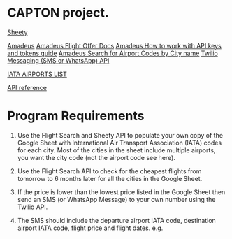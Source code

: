 # CAPTON project.

[Sheety](https://dashboard.sheety.co/projects/67b82ee47c36d479f76d69cb/sheets/prices)

[Amadeus](https://developers.amadeus.com/)
[Amadeus Flight Offer Docs](https://developers.amadeus.com/self-service/category/flights/api-doc/flight-offers-search/api-reference)
[Amadeus How to work with API keys and tokens guide](https://developers.amadeus.com/get-started/get-started-with-self-service-apis-335)
[Amadeus Search for Airport Codes by City name](https://developers.amadeus.com/self-service/category/destination-experiences/api-doc/city-search/api-reference)
[Twilio Messaging (SMS or WhatsApp) API](https://www.twilio.com/docs/messaging/quickstart/python)

[IATA AIRPORTS LIST](https://en.wikipedia.org/wiki/IATA_airport_code#Cities_with_multiple_commercial_airports)


[API reference](https://developers.amadeus.com/self-service/category/flights/api-doc/airport-and-city-search/api-reference)

# Program Requirements

1. Use the Flight Search and Sheety API to populate your own copy of the Google Sheet with International Air Transport Association (IATA) codes for each city. Most of the cities in the sheet include multiple airports, you want the city code (not the airport code see here).

2. Use the Flight Search API to check for the cheapest flights from tomorrow to 6 months later for all the cities in the Google Sheet.

3. If the price is lower than the lowest price listed in the Google Sheet then send an SMS (or WhatsApp Message) to your own number using the Twilio API.

4. The SMS should include the departure airport IATA code, destination airport IATA code, flight price and flight dates. e.g.